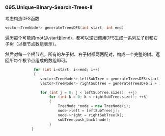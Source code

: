 ### 095.Unique-Binary-Search-Trees-II

考虑构造DFS函数
```cpp
vector<TreeNode*> generateTreesDFS(int start, int end)
```
遍历每个可能的root(从start到end)，都可以递归调用DFS生成一系列左子树和右子树（以根节点数组表示）。

然后对每一个根节点，所有的左子树、右子树都两两配对，构成一个完整的树。返回所每个根节点组成的数组即可。
```cpp
             for (int i=start; i<=end; i++)
             {
                vector<TreeNode*> leftSubTree = generateTreesDFS(start, i - 1);
                vector<TreeNode*> rightSubTree = generateTreesDFS(i + 1, end);             
            
                for (int j = 0; j < leftSubTree.size(); ++j) 
                    for (int k = 0; k < rightSubTree.size(); ++k) 
                    {
                        TreeNode *node = new TreeNode(i);
                        node->left = leftSubTree[j];
                        node->right = rightSubTree[k];
                        subTree.push_back(node);
                    }
            }             
```            

